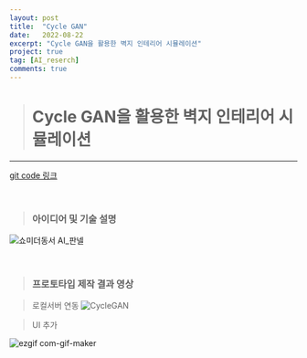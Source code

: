 ```yaml
---
layout: post
title:  "Cycle GAN"
date:   2022-08-22
excerpt: "Cycle GAN을 활용한 벽지 인테리어 시뮬레이션"
project: true
tag: [AI_reserch]
comments: true
---
```


> # Cycle GAN을 활용한 벽지 인테리어 시뮬레이션
------------------------------------------------------------

[git code 링크](https://github.com/glydokid/AI_research/tree/master/CycleGan)

&nbsp;
&nbsp;
&nbsp;

> ### 아이디어 및 기술 설명

![쇼미더동서 AI_판넬](https://user-images.githubusercontent.com/70894372/189827598-2f5d7123-1d11-49c7-a1f8-4e273117c964.png)

&nbsp;
&nbsp;
&nbsp;
&nbsp;

> ### 프로토타입 제작 결과 영상

> 로컬서버 연동
![CycleGAN](https://user-images.githubusercontent.com/70894372/185849338-93a96795-f3f4-49a6-ade4-a48b9f468706.gif)


> UI 추가

![ezgif com-gif-maker](https://user-images.githubusercontent.com/70894372/190568770-6d8f1b4c-e41f-49aa-a30a-b1b2a1c9246e.gif)